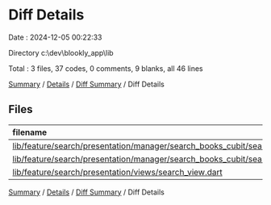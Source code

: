 # Diff Details

Date : 2024-12-05 00:22:33

Directory c:\\dev\\blookly_app\\lib

Total : 3 files,  37 codes, 0 comments, 9 blanks, all 46 lines

[Summary](results.md) / [Details](details.md) / [Diff Summary](diff.md) / Diff Details

## Files
| filename | language | code | comment | blank | total |
| :--- | :--- | ---: | ---: | ---: | ---: |
| [lib/feature/search/presentation/manager/search_books_cubit/search_books_cubit.dart](/lib/feature/search/presentation/manager/search_books_cubit/search_books_cubit.dart) | Dart | 12 | 0 | 3 | 15 |
| [lib/feature/search/presentation/manager/search_books_cubit/search_books_state.dart](/lib/feature/search/presentation/manager/search_books_cubit/search_books_state.dart) | Dart | 9 | 0 | 5 | 14 |
| [lib/feature/search/presentation/views/search_view.dart](/lib/feature/search/presentation/views/search_view.dart) | Dart | 16 | 0 | 1 | 17 |

[Summary](results.md) / [Details](details.md) / [Diff Summary](diff.md) / Diff Details
